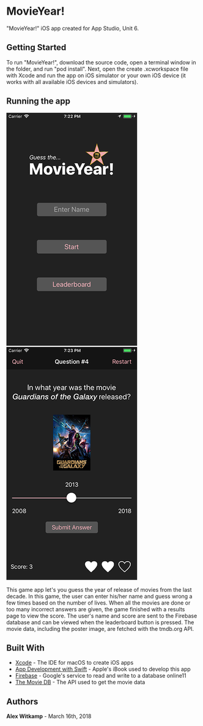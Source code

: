 # MovieYear!

"MovieYear!" iOS app created for App Studio, Unit 6.

## Getting Started

To run "MovieYear!", download the source code, open a terminal window in the folder, and run "pod install". Next, open the create .xcworkspace file with Xcode and run the app on iOS simulator or your own iOS device (it works with all available iOS devices and simulators).

## Running the app

![Alt text](/doc/screenshot1.png "View menu, running on iPhone 8")
![Alt text](/doc/screenshot2.png "Order list, running on iPhone 8")

This game app let's you guess the year of release of movies from the last decade. In this game, the user can enter his/her name and guess wrong a few times based on the number of lives. When all the movies are done or too many incorrect answers are given, the game finished with a results page to view the score. The user's name and score are sent to the Firebase database and can be viewed when the leaderboard button is pressed. The movie data, including the poster image, are fetched with the tmdb.org API.


## Built With

* [Xcode](https://developer.apple.com/xcode/) - The IDE for macOS to create iOS apps
* [App Development with Swift](https://itunes.apple.com/nl/book/app-development-with-swift/id1219117996?l=en&mt=11) - Apple's iBook used to develop this app
* [Firebase](https://firebase.google.com) - Google's service to read and write to a database online11
* [The Movie DB](https://www.themoviedb.org) - The API used to get the movie data


## Authors

**Alex Witkamp** - March 16th, 2018
